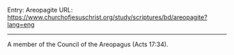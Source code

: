 Entry: Areopagite
URL: https://www.churchofjesuschrist.org/study/scriptures/bd/areopagite?lang=eng

---

A member of the Council of the Areopagus (Acts 17:34).
